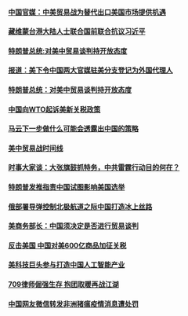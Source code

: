 #### [中国官媒：中美贸易战为替代出口美国市场提供机遇](../pages/zyyyoeqqvi/4577833.md) 

#### [藏维蒙台港大陆人士联合国前联合抗议习近平](../pages/zyyyoeqqvi/4577312.md) 

#### [特朗普总统:对美中贸易谈判持开放态度](../pages/zyyyoeqqvi/4577303.md) 

#### [报道：美下令中国两大官媒驻美分支登记为外国代理人](../pages/zyyyoeqqvi/4577151.md) 

#### [特朗普总统：对美中贸易谈判持开放态度](../pages/zyyyoeqqvi/4576916.md) 

#### [中国向WTO起诉美新关税政策](../pages/zyyyoeqqvi/4576818.md) 

#### [马云下一步做什么可能会透露出中国的策略](../pages/zyyyoeqqvi/4576807.md) 

#### [美中贸易战时间线](../pages/zyyyoeqqvi/4576723.md) 

#### [时事大家谈：大张旗鼓抓特务，中共雷霆行动目的何在？](../pages/zyyyoeqqvi/4576678.md) 

#### [特朗普发推指责中国试图影响美国选举](../pages/zyyyoeqqvi/4576592.md) 

#### [俄部署导弹控制北极航道之际中国打造冰上丝路](../pages/zyyyoeqqvi/4576534.md) 

#### [美商务部长：中国须决定是否进行贸易谈判](../pages/zyyyoeqqvi/4576486.md) 

#### [反击美国  中国对美600亿商品加征关税](../pages/zyyyoeqqvi/4576450.md) 

#### [美科技巨头参与打造中国人工智能产业](../pages/zyyyoeqqvi/4576425.md) 

#### [709律师倔强生存 抱团取暖再战江湖](../pages/zyyyoeqqvi/4576410.md) 

#### [中国网友微信转发非洲猪瘟疫情消息遭处罚](../pages/zyyyoeqqvi/4576345.md) 

